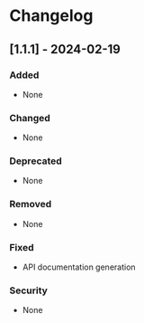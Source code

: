 # Changelog

## [1.1.1] - 2024-02-19

### Added
- None

### Changed
- None

### Deprecated
- None

### Removed
- None

### Fixed
- API documentation generation

### Security
- None
